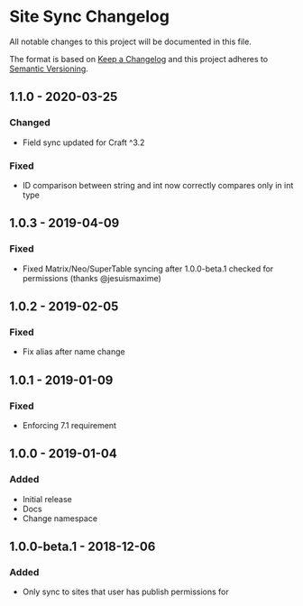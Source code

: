 # Site Sync Changelog

All notable changes to this project will be documented in this file.

The format is based on [Keep a Changelog](http://keepachangelog.com/) and this project adheres to [Semantic Versioning](http://semver.org/).

## 1.1.0 - 2020-03-25
### Changed
- Field sync updated for Craft ^3.2
### Fixed
- ID comparison between string and int now correctly compares only in int type

## 1.0.3 - 2019-04-09
### Fixed
- Fixed Matrix/Neo/SuperTable syncing after 1.0.0-beta.1 checked for permissions (thanks @jesuismaxime)

## 1.0.2 - 2019-02-05
### Fixed
- Fix alias after name change

## 1.0.1 - 2019-01-09
### Fixed
- Enforcing 7.1 requirement

## 1.0.0 - 2019-01-04
### Added
- Initial release
- Docs
- Change namespace

## 1.0.0-beta.1 - 2018-12-06
### Added
- Only sync to sites that user has publish permissions for
